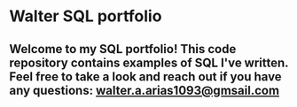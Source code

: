 # Walter SQL portfolio

## Welcome to my SQL portfolio! This code repository contains examples of SQL I've written. Feel free to take a look and reach out if you have any questions: walter.a.arias1093@gmsail.com
